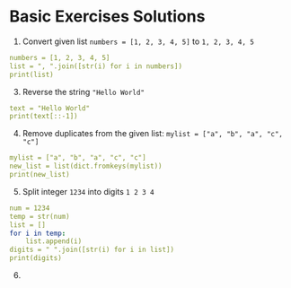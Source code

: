 # Basic Exercises Solutions

1. Convert given list `numbers = [1, 2, 3, 4, 5]` to `1, 2, 3, 4, 5`
```yaml
numbers = [1, 2, 3, 4, 5]
list = ", ".join([str(i) for i in numbers])
print(list)
```
3. Reverse the string `"Hello World"`
```yaml
text = "Hello World"
print(text[::-1])
```
4. Remove duplicates from the given list: `mylist = ["a", "b", "a", "c", "c"]`
```yaml
mylist = ["a", "b", "a", "c", "c"]
new_list = list(dict.fromkeys(mylist))
print(new_list)
```
5. Split integer `1234` into digits `1 2 3 4`
```yaml
num = 1234
temp = str(num)
list = []
for i in temp:
    list.append(i)
digits = " ".join([str(i) for i in list])
print(digits)
```
6. 
```yaml

```
